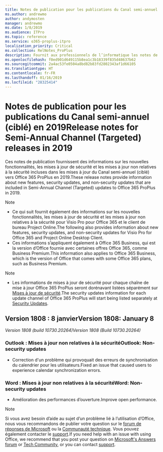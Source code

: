 ```yaml
---
title: Notes de publication pour les publications du Canal semi-annuel (ciblé) en 2019
ms.author: andrewmo
author: andymosten
manager: andrewmo
ms.date: 1/8/2019
ms.audience: ITPro
ms.topic: reference
ms.service: o365-proplus-itpro
localization_priority: Critical
ms.collection: RelNotes_ProPlus
description: Fournit aux professionnels de l’informatique les notes de publication pour les versions du Canal semi-annuel (ciblé) pour Office 365 ProPlus en 2019
ms.openlocfilehash: f0ed901d649115b8ea1c3b18339f835d48637b62
ms.sourcegitcommit: 2a4ac53fe0504a8bd82b83fd2802343af1d66105
ms.translationtype: HT
ms.contentlocale: fr-FR
ms.lasthandoff: 01/16/2019
ms.locfileid: "28325414"
---
```

# <a name="release-notes-for-semi-annual-channel-targeted-releases-in-2019"></a><span data-ttu-id="ac2a8-103">Notes de publication pour les publications du Canal semi-annuel (ciblé) en 2019</span><span class="sxs-lookup"><span data-stu-id="ac2a8-103">Release notes for Semi-Annual Channel (Targeted) releases in 2019</span></span>

<span data-ttu-id="ac2a8-104">Ces notes de publication fournissent des informations sur les nouvelles fonctionnalités, les mises à jour de sécurité et les mises à jour non relatives à la sécurité incluses dans les mises à jour du Canal semi-annuel (ciblé) vers Office 365 ProPlus en 2019.</span><span class="sxs-lookup"><span data-stu-id="ac2a8-104">These release notes provide information about new features, security updates, and non-security updates that are included in Semi-Annual Channel (Targeted) updates to Office 365 ProPlus in 2019.</span></span>
 
> [!NOTE]
> - <span data-ttu-id="ac2a8-105">Ce qui suit fournit également des informations sur les nouvelles fonctionnalités, les mises à jour de sécurité et les mises à jour non relatives à la sécurité pour Visio Pro pour Office 365 et le client de bureau Project Online.</span><span class="sxs-lookup"><span data-stu-id="ac2a8-105">The following also provides information about new features, security updates, and non-security updates for Visio Pro for Office 365 and Project Online Desktop Client.</span></span>
> - <span data-ttu-id="ac2a8-106">Ces informations s’appliquent également à Office 365 Business, qui est la version d’Office fournie avec certaines offres Office 365, comme Business Premium.</span><span class="sxs-lookup"><span data-stu-id="ac2a8-106">This information also applies to Office 365 Business, which is the version of Office that comes with some Office 365 plans, such as Business Premium.</span></span>

 
> [!NOTE]
> - <span data-ttu-id="ac2a8-107">Les informations de mises à jour de sécurité pour chaque chaîne de mise à jour Office 365 ProPlus seront dorénavant listées séparément sur [Mises à jour de sécurité](office365-proplus-security-updates.md).</span><span class="sxs-lookup"><span data-stu-id="ac2a8-107">The security updates information for each update channel of Office 365 ProPlus will start being listed separately at [Security Updates](office365-proplus-security-updates.md).</span></span>


## <a name="version-1808-january-8"></a><span data-ttu-id="ac2a8-108">Version 1808 : 8 janvier</span><span class="sxs-lookup"><span data-stu-id="ac2a8-108">Version 1808: January 8</span></span>
<span data-ttu-id="ac2a8-109">*Version 1808 (build 10730.20264)*</span><span class="sxs-lookup"><span data-stu-id="ac2a8-109">*Version 1808 (Build 10730.20264)*</span></span> 

### <a name="outlook-non-security-updates"></a><span data-ttu-id="ac2a8-110">Outlook : Mises à jour non relatives à la sécurité</span><span class="sxs-lookup"><span data-stu-id="ac2a8-110">Outlook: Non-security updates</span></span> 

- <span data-ttu-id="ac2a8-111">Correction d'un problème qui provoquait des erreurs de synchronisation du calendrier pour les utilisateurs.</span><span class="sxs-lookup"><span data-stu-id="ac2a8-111">Fixed an issue that caused users to experience calendar synchronization errors.</span></span>

### <a name="word-non-security-updates"></a><span data-ttu-id="ac2a8-112">Word : Mises à jour non relatives à la sécurité</span><span class="sxs-lookup"><span data-stu-id="ac2a8-112">Word: Non-security updates</span></span>

- <span data-ttu-id="ac2a8-113">Amélioration des performances d’ouverture.</span><span class="sxs-lookup"><span data-stu-id="ac2a8-113">Improve open performance.</span></span>


> [!NOTE]
> <span data-ttu-id="ac2a8-114">Si vous avez besoin d’aide au sujet d’un problème lié à l’utilisation d’Office, nous vous recommandons de publier votre question sur le [forum de réponses de Microsoft](https://answers.microsoft.com/) ou la [Communauté technique](https://techcommunity.microsoft.com/). Vous pouvez également contacter le [support](https://support.microsoft.com/contactus).</span><span class="sxs-lookup"><span data-stu-id="ac2a8-114">If you need help with an issue with using Office, we recommend that you post your question on [Microsoft's Answers forum](https://answers.microsoft.com/) or [Tech Community](https://techcommunity.microsoft.com/), or you can contact [support](https://support.microsoft.com/contactus).</span></span>